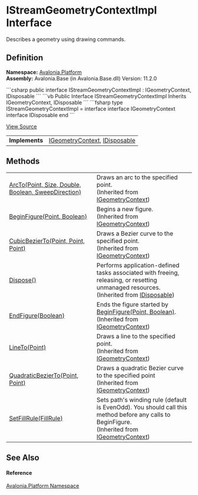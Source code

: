 # IStreamGeometryContextImpl Interface


Describes a geometry using drawing commands.



## Definition
**Namespace:** <a href="N_Avalonia_Platform">Avalonia.Platform</a>  
**Assembly:** Avalonia.Base (in Avalonia.Base.dll) Version: 11.2.0

<Tabs groupId="api-code-preview">
<TabItem value="csharp" label="C#">
```csharp
public interface IStreamGeometryContextImpl : IGeometryContext, 
	IDisposable
```
</TabItem>
<TabItem value="vb" label="VB">
```vb
Public Interface IStreamGeometryContextImpl
	Inherits IGeometryContext, IDisposable
```
</TabItem>
<TabItem value="fsharp" label="F#">
```fsharp
type IStreamGeometryContextImpl = 
    interface
        interface IGeometryContext
        interface IDisposable
    end
```
</TabItem>
</Tabs>



<a href="https://github.com/AvaloniaUI/Avalonia/tree/master/src/Avalonia.Base/Platform/IStreamGeometryContextImpl.cs" title="View the source code">View Source</a>

<table>
<tr><td><strong>Implements</strong></td><td><a href="T_Avalonia_Platform_IGeometryContext">IGeometryContext</a>, <a href="https://learn.microsoft.com/dotnet/api/system.idisposable" target="_blank" rel="noopener noreferrer">IDisposable</a></td></tr>
</table>



## Methods
<table>
<tr>
<td><a href="M_Avalonia_Platform_IGeometryContext_ArcTo">ArcTo(Point, Size, Double, Boolean, SweepDirection)</a></td>
<td>Draws an arc to the specified point.<br />(Inherited from <a href="T_Avalonia_Platform_IGeometryContext">IGeometryContext</a>)</td>
</tr>
<tr>
<td><a href="M_Avalonia_Platform_IGeometryContext_BeginFigure">BeginFigure(Point, Boolean)</a></td>
<td>Begins a new figure.<br />(Inherited from <a href="T_Avalonia_Platform_IGeometryContext">IGeometryContext</a>)</td>
</tr>
<tr>
<td><a href="M_Avalonia_Platform_IGeometryContext_CubicBezierTo">CubicBezierTo(Point, Point, Point)</a></td>
<td>Draws a Bezier curve to the specified point.<br />(Inherited from <a href="T_Avalonia_Platform_IGeometryContext">IGeometryContext</a>)</td>
</tr>
<tr>
<td><a href="https://learn.microsoft.com/dotnet/api/system.idisposable.dispose" target="_blank" rel="noopener noreferrer">Dispose()</a></td>
<td>Performs application-defined tasks associated with freeing, releasing, or resetting unmanaged resources.<br />(Inherited from <a href="https://learn.microsoft.com/dotnet/api/system.idisposable" target="_blank" rel="noopener noreferrer">IDisposable</a>)</td>
</tr>
<tr>
<td><a href="M_Avalonia_Platform_IGeometryContext_EndFigure">EndFigure(Boolean)</a></td>
<td>Ends the figure started by <a href="M_Avalonia_Platform_IGeometryContext_BeginFigure">BeginFigure(Point, Boolean)</a>.<br />(Inherited from <a href="T_Avalonia_Platform_IGeometryContext">IGeometryContext</a>)</td>
</tr>
<tr>
<td><a href="M_Avalonia_Platform_IGeometryContext_LineTo">LineTo(Point)</a></td>
<td>Draws a line to the specified point.<br />(Inherited from <a href="T_Avalonia_Platform_IGeometryContext">IGeometryContext</a>)</td>
</tr>
<tr>
<td><a href="M_Avalonia_Platform_IGeometryContext_QuadraticBezierTo">QuadraticBezierTo(Point, Point)</a></td>
<td>Draws a quadratic Bezier curve to the specified point<br />(Inherited from <a href="T_Avalonia_Platform_IGeometryContext">IGeometryContext</a>)</td>
</tr>
<tr>
<td><a href="M_Avalonia_Platform_IGeometryContext_SetFillRule">SetFillRule(FillRule)</a></td>
<td>Sets path's winding rule (default is EvenOdd). You should call this method before any calls to BeginFigure.<br />(Inherited from <a href="T_Avalonia_Platform_IGeometryContext">IGeometryContext</a>)</td>
</tr>
</table>

## See Also


#### Reference
<a href="N_Avalonia_Platform">Avalonia.Platform Namespace</a>  
